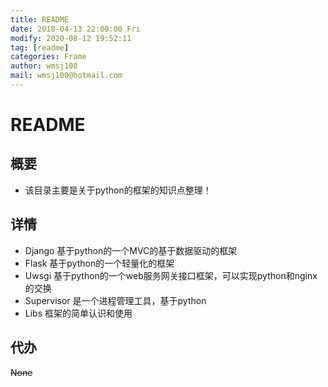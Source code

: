 ```yaml
---
title: README
date: 2018-04-13 22:00:00 Fri
modify: 2020-08-12 19:52:11 
tag: [readme]
categories: Frame
author: wmsj100
mail: wmsj100@hotmail.com
---
```


# README

## 概要
- 该目录主要是关于python的框架的知识点整理！

## 详情
- Django 基于python的一个MVC的基于数据驱动的框架
- Flask  基于python的一个轻量化的框架
- Uwsgi 基于python的一个web服务网关接口框架，可以实现python和nginx的交换
- Supervisor 是一个进程管理工具，基于python
- Libs 框架的简单认识和使用

## 代办
~~None~~
